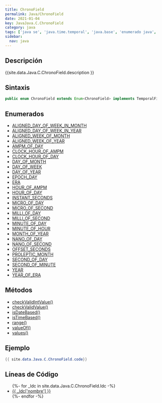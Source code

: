 ```yaml
---
title: ChronoField
permalink: Java/ChronoField
date: 2021-01-04
key: JavaJava.C.ChronoField
category: java
tags: ['java se', 'java.time.temporal', 'java.base', 'enumerado java', 'Java 1.8']
sidebar: 
  nav: java
---
```


## Descripción
{{site.data.Java.C.ChronoField.description }}

## Sintaxis
~~~java
public enum ChronoField extends Enum<ChronoField> implements TemporalField
~~~

## Enumerados
* [ALIGNED_DAY_OF_WEEK_IN_MONTH](/Java/ChronoField/ALIGNED_DAY_OF_WEEK_IN_MONTH)
* [ALIGNED_DAY_OF_WEEK_IN_YEAR](/Java/ChronoField/ALIGNED_DAY_OF_WEEK_IN_YEAR)
* [ALIGNED_WEEK_OF_MONTH](/Java/ChronoField/ALIGNED_WEEK_OF_MONTH)
* [ALIGNED_WEEK_OF_YEAR](/Java/ChronoField/ALIGNED_WEEK_OF_YEAR)
* [AMPM_OF_DAY](/Java/ChronoField/AMPM_OF_DAY)
* [CLOCK_HOUR_OF_AMPM](/Java/ChronoField/CLOCK_HOUR_OF_AMPM)
* [CLOCK_HOUR_OF_DAY](/Java/ChronoField/CLOCK_HOUR_OF_DAY)
* [DAY_OF_MONTH](/Java/ChronoField/DAY_OF_MONTH)
* [DAY_OF_WEEK](/Java/ChronoField/DAY_OF_WEEK)
* [DAY_OF_YEAR](/Java/ChronoField/DAY_OF_YEAR)
* [EPOCH_DAY](/Java/ChronoField/EPOCH_DAY)
* [ERA](/Java/ChronoField/ERA)
* [HOUR_OF_AMPM](/Java/ChronoField/HOUR_OF_AMPM)
* [HOUR_OF_DAY](/Java/ChronoField/HOUR_OF_DAY)
* [INSTANT_SECONDS](/Java/ChronoField/INSTANT_SECONDS)
* [MICRO_OF_DAY](/Java/ChronoField/MICRO_OF_DAY)
* [MICRO_OF_SECOND](/Java/ChronoField/MICRO_OF_SECOND)
* [MILLI_OF_DAY](/Java/ChronoField/MILLI_OF_DAY)
* [MILLI_OF_SECOND](/Java/ChronoField/MILLI_OF_SECOND)
* [MINUTE_OF_DAY](/Java/ChronoField/MINUTE_OF_DAY)
* [MINUTE_OF_HOUR](/Java/ChronoField/MINUTE_OF_HOUR)
* [MONTH_OF_YEAR](/Java/ChronoField/MONTH_OF_YEAR)
* [NANO_OF_DAY](/Java/ChronoField/NANO_OF_DAY)
* [NANO_OF_SECOND](/Java/ChronoField/NANO_OF_SECOND)
* [OFFSET_SECONDS](/Java/ChronoField/OFFSET_SECONDS)
* [PROLEPTIC_MONTH](/Java/ChronoField/PROLEPTIC_MONTH)
* [SECOND_OF_DAY](/Java/ChronoField/SECOND_OF_DAY)
* [SECOND_OF_MINUTE](/Java/ChronoField/SECOND_OF_MINUTE)
* [YEAR](/Java/ChronoField/YEAR)
* [YEAR_OF_ERA](/Java/ChronoField/YEAR_OF_ERA)

## Métodos
* [checkValidIntValue()](/Java/ChronoField/checkValidIntValue)
* [checkValidValue()](/Java/ChronoField/checkValidValue)
* [isDateBased()](/Java/ChronoField/isDateBased)
* [isTimeBased()](/Java/ChronoField/isTimeBased)
* [range()](/Java/ChronoField/range)
* [valueOf()](/Java/ChronoField/valueOf)
* [values()](/Java/ChronoField/values)

## Ejemplo
~~~java
{{ site.data.Java.C.ChronoField.code}}
~~~

## Líneas de Código
<ul>
{%- for _ldc in site.data.Java.C.ChronoField.ldc -%}
   <li>
       <a href="{{_ldc['url'] }}">{{ _ldc['nombre'] }}</a>
   </li>
{%- endfor -%}
</ul>
